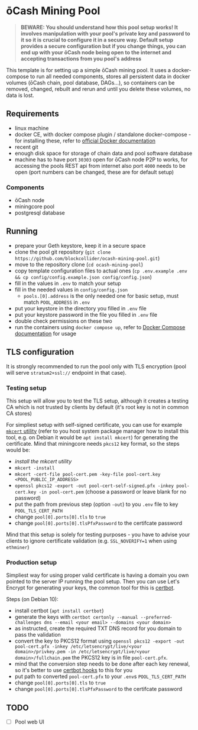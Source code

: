 # ōCash Mining Pool

> **BEWARE: You should understand how this pool setup works! It involves manipulation with
> your pool's private key and password to it so it is crucial to configure it in a secure way.
> Default setup provides a secure configuration but if you change things, you can end up with
> your ōCash node being open to the internet and accepting transactions from you pool's address**

This template is for setting up a simple ōCash mining pool. It uses a docker-compose to run all
needed components, stores all persistent data in docker volumes (ōCash chain, pool database, DAGs...),
so containers can be removed, changed, rebuilt and rerun and until you delete these volumes, no data
is lost.

## Requirements

- linux machine
- docker CE, with docker compose plugin / standalone docker-compose - for installing these, refer
to [official Docker documentation](https://docs.docker.com/engine/install/)
- recent git
- enough disk space for storage of chain data and pool software database
- machine has to have port `30303` open for ōCash node P2P to works, for accessing the pools REST api
from internet also port `4000` needs to be open (port numbers can be changed, these are for default setup)

### Components

- ōCash node
- miningcore pool
- postgresql database

## Running

- prepare your Geth keystore, keep it in a secure space
- clone the pool git repository (`git clone https://github.com/blockcollider/ocash-mining-pool.git`)
- move to the repository clone (`cd ocash-mining-pool`)
- copy template configuration files to actual ones (`cp .env.example .env && cp config/config.example.json config/config.json`)
- fill in the values in `.env` to match your setup
- fill in the needed values in `config/config.json`
  - `pools.[0].address` is the only needed one for basic setup, must match `POOL_ADDRESS` in `.env`
- put your keystore in the directory you filled in `.env` file
- put your keystore password in the file you filled in `.env` file
- double check permissions on these two
- run the containers using `docker compose up`, refer to [Docker Compose documentation](https://docs.docker.com/compose/) for usage

## TLS configuration

It is strongly recommended to run the pool only with TLS encryption (pool will
serve `stratum2+ssl://` endpoint in that case).

### Testing setup

This setup will allow you to test the TLS setup, although it creates a testing
CA which is not trusted by clients by default (it's root key is not in common
CA stores)

For simpliest setup with self-signed certificate, you can use for example
[`mkcert` utility](https://github.com/FiloSottile/mkcert) (refer to you host
system package manager how to install this tool, e.g. on Debian it would be
`apt install mkcert`) for generating the certificate. Mind that miningcore
needs `pkcs12` key format, so the steps would be:

- *install the mkcert utility*
- `mkcert -install`
- `mkcert -cert-file pool-cert.pem -key-file pool-cert.key <POOL_PUBLIC_IP_ADDRESS>`
- `openssl pkcs12 -export -out pool-cert-self-signed.pfx -inkey pool-cert.key -in pool-cert.pem` (choose a password or leave blank for no password)
- put the path from previous step (option `-out`) to you `.env` file to key `POOL_TLS_CERT_PATH`
- change `pool[0].ports[0].tls` to `true`
- change `pool[0].ports[0].tlsPfxPassword` to the certifcate password

Mind that this setup is solely for testing purposes - you have to advise your clients to ignore certificate validation (e.g. `SSL_NOVERIFY=1` when using `ethminer`)

### Production setup

Simpliest way for using proper valid certificate is having a domain you own pointed to the server IP running the pool setup. Then you can use
Let's Encrypt for generating your keys, the common tool for this is [certbot](https://certbot.eff.org/).

Steps (on Debian 10):

- install certbot (`apt install certbot`)
- generate the keys with `certbot certonly --manual --preferred-challenges dns --email <your email> --domains <your domain>`
- as instructed, create the required TXT DNS record for you domain to pass the validation
- convert the key to PKCS12 format using `openssl pkcs12 -export -out pool-cert.pfx -inkey /etc/letsencrypt/live/<your domain>/privkey.pem -in /etc/letsencrypt/live/<your domain>/fullchain.pem`
the PKCS12 key is in file `pool-cert.pfx`.
- mind that the conversion step needs to be done after each key renewal, so it's better to use [certbot hooks](https://eff-certbot.readthedocs.io/en/stable/using.html#pre-and-post-validation-hooks) to this for you
- put path to converted `pool-cert.pfx` to your `.env`s `POOL_TLS_CERT_PATH`
- change `pool[0].ports[0].tls` to `true`
- change `pool[0].ports[0].tlsPfxPassword` to the certifcate password


## TODO

- [ ] Pool web UI
